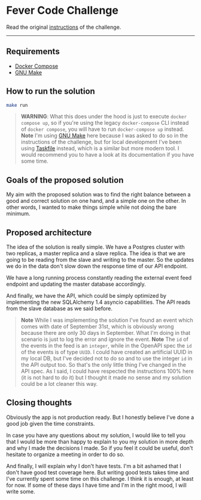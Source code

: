 # Fever Code Challenge

Read the original [instructions](instructions.md) of the challenge.

***

## Requirements

- [Docker Compose](https://docs.docker.com/compose/)
- [GNU Make](https://www.gnu.org/software/make/)

## How to run the solution

```sh
make run
```

> **WARNING**:
> What this does under the hood is just to execute `docker compose up`, so if you're using the legacy `docker-compose` CLI instead of `docker compose`, you will have to run `docker-compose up` instead.
> **Note**
> I'm using [GNU Make](https://www.gnu.org/software/make/) here because I was asked to do so in the instructions of the challenge, but for local development I've been using [Taskfile](https://taskfile.dev/) instead, which is a similar but more modern tool. I would recommend you to have a look at its documentation if you have some time.

## Goals of the proposed solution

My aim with the proposed solution was to find the right balance between a good and correct solution on one hand, and a simple one on the other. In other words, I wanted to make things simple while not doing the bare minimum.

## Proposed architecture

The idea of the solution is really simple. We have a Postgres cluster with two replicas, a master replica and a slave replica. The idea is that we are going to be reading from the slave and writing to the master. So the updates we do in the data don't slow down the response time of our API endpoint.

We have a long running process constantly reading the external event feed endpoint and updating the master database accordingly.

And finally, we have the API, which could be simply optimized by implementing the new SQLAlchemy 1.4 asyncio capabilities. The API reads from the slave database as we said before.

> **Note**
> While I was implementing the solution I've found an event which comes with date of September 31st, which is obviously wrong because there are only 30 days in September. What I'm doing in that scenario is just to log the error and ignore the event.
> **Note**
> The `id` of the events in the feed is an `integer`, while in the OpenAPI spec the `id` of the events is of type `UUID`. I could have created an artificial UUID in my local DB, but I've decided not to do so and to use the integer `id` in the API output too. So that's the only little thing I've changed in the API spec. As I said, I could have respected the instructions 100% here (it is not hard to do it) but I thought it made no sense and my solution could be a lot cleaner this way.

## Closing thoughts

Obviously the app is not production ready. But I honestly believe I've done a good job given the time constraints.

In case you have any questions about my solution, I would like to tell you that I would be more than happy to explain to you my solution in more depth and why I made the decisions I made. So if you feel it could be useful, don't hesitate to organize a meeting in order to do so.

And finally, I will explain why I don't have tests. I'm a bit ashamed that I don't have good test coverage here. But writing good tests takes time and I've currently spent some time on this challenge. I think it is enough, at least for now. If some of these days I have time and I'm in the right mood, I will write some.
